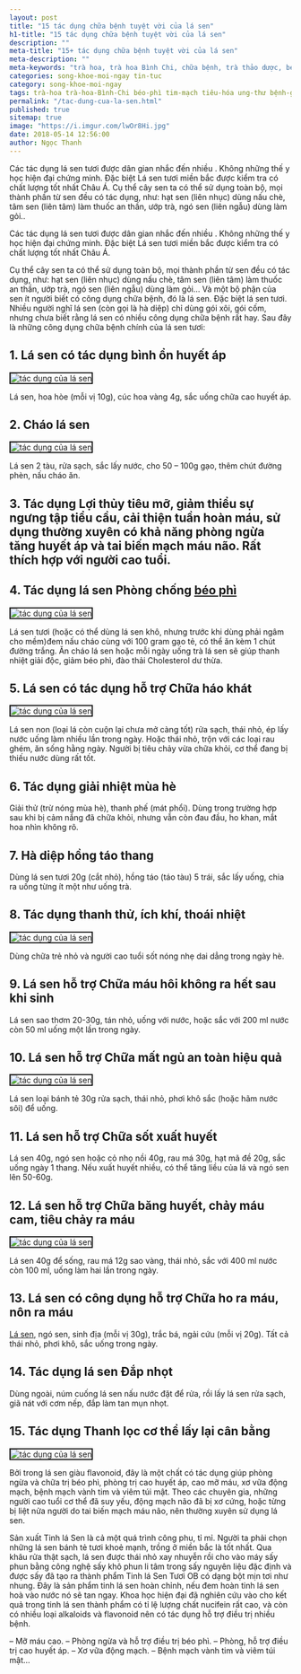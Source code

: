 ```yaml
---
layout: post
title: "15 tác dụng chữa bệnh tuyệt vời của lá sen"
h1-title: "15 tác dụng chữa bệnh tuyệt vời của lá sen"
description: ""
meta-title: "15+ tác dụng chữa bệnh tuyệt vời của lá sen"
meta-description: ""
meta-keywords: "trà hoa, trà hoa Bình Chi, chữa bệnh, trà thảo dược, béo phì, tiêu hóa, ung thư, bệnh gan, lá sen khô"
categories: song-khoe-moi-ngay tin-tuc
category: song-khoe-moi-ngay
tags: trà-hoa trà-hoa-Bình-Chi béo-phì tim-mạch tiêu-hóa ung-thư bệnh-gan lá-sen-khô-chữa-béo-phì
permalink: "/tac-dung-cua-la-sen.html"
published: true
sitemap: true
image: "https://i.imgur.com/lwOr8Hi.jpg"
date: 2018-05-14 12:56:00
author: Ngọc Thanh
---
```


Các tác dụng lá sen tươi được dân gian nhắc đến nhiều . Không những thế y học hiện đại chứng minh. Đặc biệt Lá sen tươi miền bắc được kiểm tra có chất lượng tốt nhất Châu Á. Cụ thể cây sen ta có thể sử dụng toàn bộ, mọi thành phần từ sen đều có tác dụng, như: hạt sen (liên nhục) dùng nấu chè, tâm sen (liên tâm) làm thuốc an thần, ướp trà, ngó sen (liên ngẫu) dùng làm gỏi..

Các tác dụng lá sen tươi được dân gian nhắc đến nhiều . Không những thế y học hiện đại chứng minh. Đặc biệt Lá sen tươi miền bắc được kiểm tra có chất lượng tốt nhất Châu Á.

Cụ thể cây sen ta có thể sử dụng toàn bộ, mọi thành phần từ sen đều có tác dụng, như: hạt sen (liên nhục) dùng nấu chè, tâm sen (liên tâm) làm thuốc an thần, ướp trà, ngó sen (liên ngẫu) dùng làm gỏi… Và một bộ phận của sen ít người biết có công dụng chữa bệnh, đó là lá sen. Đặc biệt lá sen tươi. Nhiều người nghĩ lá sen (còn gọi là hà diệp) chỉ dùng gói xôi, gói cốm, nhưng chưa biết rằng lá sen có nhiều công dụng chữa bệnh rất hay. Sau đây là những công dụng chữa bệnh chính của lá sen tươi:

## 1. Lá sen có tác dụng bình ổn huyết áp

<img  src="https://i.imgur.com/LNRQEGc.jpg" alt="tác dụng của lá sen" class="image_fade responsive-img lazy" border="2">

Lá sen, hoa hòe (mỗi vị 10g), cúc hoa vàng 4g, sắc uống chữa cao huyết áp.

## 2. Cháo lá sen

<img  src="https://i.imgur.com/VRl5xu9.jpg" alt="tác dụng của lá sen" class="image_fade responsive-img lazy" border="2">

Lá sen 2 tàu, rửa sạch, sắc lấy nước, cho 50 – 100g gạo, thêm chút đường phèn, nấu cháo ăn.

## 3. Tác dụng Lợi thủy tiêu mỡ, giảm thiểu sự ngưng tập tiểu cầu, cải thiện tuần hoàn máu, sử dụng thường xuyên có khả năng phòng ngừa tăng huyết áp và tai biến mạch máu não. Rất thích hợp với người cao tuổi.

## 4. Tác dụng lá sen Phòng chống [béo phì](https://trahoa.net/tac-dung-cua-la-sen.html)

<img  src="https://i.imgur.com/a5ltIxf.jpg" alt="tác dụng của lá sen" class="image_fade responsive-img lazy" border="2">

Lá sen tươi (hoặc có thể dùng lá sen khô, nhưng trước khi dùng phải ngâm cho mềm)đem nấu cháo cùng với 100 gram gạo tẻ, có thể ăn kèm 1 chút đường trắng. Ăn cháo lá sen hoặc mỗi ngày uống trà lá sen sẽ giúp thanh nhiệt giải độc, giảm béo phì, đào thải Cholesterol dư thừa.

## 5. Lá sen có tác dụng hỗ trợ Chữa háo khát

<img  src="https://i.imgur.com/Zb34zRu.jpg" alt="tác dụng của lá sen" class="image_fade responsive-img lazy" border="2">

Lá sen non (loại lá còn cuộn lại chưa mở càng tốt) rửa sạch, thái nhỏ, ép lấy nước uống làm nhiều lần trong ngày. Hoặc thái nhỏ, trộn với các loại rau ghém, ăn sống hằng ngày. Người bị tiêu chảy vừa chữa khỏi, cơ thể đang bị thiếu nước dùng rất tốt.

## 6. Tác dụng giải nhiệt mùa hè

Giải thử (trừ nóng mùa hè), thanh phế (mát phổi). Dùng trong trường hợp sau khi bị cảm nắng đã chữa khỏi, nhưng vẫn còn đau đầu, ho khan, mắt hoa nhìn không rõ.

## 7. Hà diệp hồng táo thang

Dùng lá sen tươi 20g (cắt nhỏ), hồng táo (táo tàu) 5 trái, sắc lấy uống, chia ra uống từng ít một như uống trà.

## 8. Tác dụng thanh thử, ích khí, thoái nhiệt

<img  src="https://i.imgur.com/i3L2lVd.jpg" alt="tác dụng của lá sen" class="image_fade responsive-img lazy" border="2">

Dùng chữa trẻ nhỏ và người cao tuổi sốt nóng nhẹ dai dẳng trong ngày hè.

## 9. Lá sen hỗ trợ Chữa máu hôi không ra hết sau khi sinh

Lá sen sao thơm 20-30g, tán nhỏ, uống với nước, hoặc sắc với 200 ml nước còn 50 ml uống một lần trong ngày.

## 10. Lá sen hỗ trợ Chữa mất ngủ an toàn hiệu quả

<img  src="https://i.imgur.com/Yh29k2l.png" alt="tác dụng của lá sen" class="image_fade responsive-img lazy" border="2">

Lá sen loại bánh tẻ 30g rửa sạch, thái nhỏ, phơi khô sắc (hoặc hãm nước sôi) để uống.

## 11. Lá sen hỗ trợ Chữa sốt xuất huyết

Lá sen 40g, ngó sen hoặc cỏ nhọ nồi 40g, rau má 30g, hạt mã đề 20g, sắc uống ngày 1 thang. Nếu xuất huyết nhiều, có thể tăng liều của lá và ngó sen lên 50-60g.

## 12. Lá sen hỗ trợ Chữa băng huyết, chảy máu cam, tiêu chảy ra máu

<img  src="https://i.imgur.com/qatOHu6.jpg" alt="tác dụng của lá sen" class="image_fade responsive-img lazy" border="2">

Lá sen 40g để sống, rau má 12g sao vàng, thái nhỏ, sắc với 400 ml nước còn 100 ml, uống làm hai lần trong ngày.

## 13. Lá sen có công dụng hỗ trợ Chữa ho ra máu, nôn ra máu

[Lá sen](https://trahoa.net/tac-dung-cua-la-sen.html), ngó sen, sinh địa (mỗi vị 30g), trắc bá, ngải cứu (mỗi vị 20g). Tất cả thái nhỏ, phơi khô, sắc uống trong ngày.

## 14. Tác dụng lá sen Đắp nhọt

Dùng ngoài, núm cuống lá sen nấu nước đặt để rửa, rồi lấy lá sen rửa sạch, giã nát với cơm nếp, đắp làm tan mụn nhọt.

## 15. Tác dụng Thanh lọc cơ thể lấy lại cân bằng

<img  src="https://i.imgur.com/bIVU0bm.jpg" alt="tác dụng của lá sen" class="image_fade responsive-img lazy" border="2">

Bởi trong lá sen giàu flavonoid, đây là một chất có tác dụng giúp phòng ngừa và chữa trị béo phì, phòng trị cao huyết áp, cao mỡ máu, xơ vữa động mạch, bệnh mạch vành tim và viêm túi mật. Theo các chuyên gia, những người cao tuổi cơ thể đã suy yếu, động mạch não đã bị xơ cứng, hoặc từng bị liệt nửa người do tai biến mạch máu não, nên thường xuyên sử dụng lá sen.

Sản xuất Tinh lá Sen là cả một quá trình công phu, tỉ mỉ. Người ta phải chọn những lá sen bánh tẻ tươi khoẻ mạnh, trồng ở miền bắc là tốt nhất. Qua khâu rửa thật sạch, lá sen được thái nhỏ xay nhuyễn rồi cho vào máy sấy phun bằng công nghệ sấy khô phun li tâm trong sấy nguyên liệu đặc định và được sấy đã tạo ra thành phẩm Tinh lá Sen Tươi OB có dạng bột mịn tơi như nhung. Đây là sản phẩm tinh lá sen hoàn chỉnh, nếu đem hoàn tinh lá sen hoà vào nước nó sẽ tan ngay. Khoa học hiện đại đã nghiên cứu vào cho kết quả trong tinh lá sen thành phẩm có tỉ lệ lượng chất nucifein rất cao, và còn có nhiều loại alkaloids và flavonoid nên có tác dụng hỗ trợ điều trị nhiều bệnh.

– Mỡ máu cao.
– Phòng ngừa và hỗ trợ điều trị béo phì.
– Phòng, hỗ trợ điều trị cao huyết áp.
– Xơ vữa động mạch.
– Bệnh mạch vành tim và viêm túi mật…
